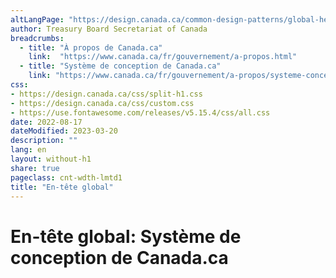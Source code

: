 ```yaml
---
altLangPage: "https://design.canada.ca/common-design-patterns/global-header.html"
author: Treasury Board Secretariat of Canada
breadcrumbs:
  - title: "À propos de Canada.ca"
    link:  "https://www.canada.ca/fr/gouvernement/a-propos.html"
  - title: "Système de conception de Canada.ca"
    link: "https://www.canada.ca/fr/gouvernement/a-propos/systeme-conception.html"
css:
- https://design.canada.ca/css/split-h1.css
- https://design.canada.ca/css/custom.css
- https://use.fontawesome.com/releases/v5.15.4/css/all.css
date: 2022-08-17
dateModified: 2023-03-20
description: ""
lang: en
layout: without-h1
share: true
pageclass: cnt-wdth-lmtd1
title: "En-tête global"
---
```

<h1 property="name" id="wb-cont" dir="ltr"><span class="stacked"><span>En-tête global</span>: <span>Système de conception de Canada.ca</span></span></h1>
